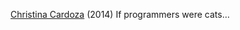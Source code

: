 
[Christina Cardoza](http://sdtimes.com/fifteen-catty-programmers/)
(2014) If programmers were cats…
